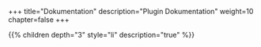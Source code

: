 +++
title="Dokumentation"
description="Plugin Dokumentation"
weight=10
chapter=false
+++

{{% children depth="3" style="li" description="true" %}}
